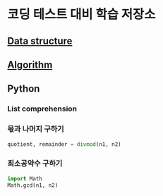 # 코딩 테스트 대비 학습 저장소

## [Data structure](/Data%20structure/README.md)

## [Algorithm](/Algorithm/README.md)

## Python

### List comprehension

### 몫과 나머지 구하기

```python
quotient, remainder = divmod(n1, n2)
```

### 최소공약수 구하기

```python
import Math
Math.gcd(n1, n2)
```
